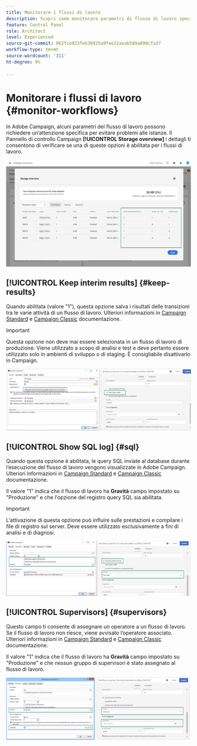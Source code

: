 ```yaml
---
title: Monitorare i flussi di lavoro
description: Scopri come monitorare parametri di flusso di lavoro specifici che possono richiedere attenzione per evitare problemi nelle istanze.
feature: Control Panel
role: Architect
level: Experienced
source-git-commit: 062fce923fe638925a9fee22aeab589a890cfa37
workflow-type: tm+mt
source-wordcount: '311'
ht-degree: 9%

---
```


# Monitorare i flussi di lavoro {#monitor-workflows}

<!-- Clean paused and completed workflows

When [!DNL Adobe Campaign] workflows are paused or completed, they leave temporary tables on your instances database that consume space and can lead to performance issues.

Control Panel allows you to identify those workflows and clean the temporary resources generated on your instances.

>[!NOTE]
>
>Technically, this operation executes the **[!UICONTROL Database cleanup technical workflow]** that runs on your Campaign instance everyday (see [Campaign Standard](https://experienceleague.adobe.com/docs/campaign-standard/using/administrating/application-settings/technical-workflows.html#list-of-technical-workflows) and [Campaign Classic](https://experienceleague.adobe.com/docs/campaign-classic/using/monitoring-campaign-classic/data-processing/database-cleanup-workflow.html) documentation). 

To clean paused and completed workflows, follow these steps:

1. Navigate to the **[!UICONTROL Performance monitoring]** card.

1. In the **[!UICONTROL Databases]** tab, select the instance where you want to perform the operation.

1. Access the **[!UICONTROL Storage overview]** details, then filter the list on **[!UICONTROL Temporary tables]**. Learn more on **[!UICONTROL Storage overview]** in [this page](database-storage-overview.md).

    ![](assets/wkf-monitoring-filter.png)

1. All temporary tables generated on your instances by workflows and deliveries display. Click the **[!UICONTROL Clean now]** button to delete the resources generated by paused and completed workflows.

    ![](assets/wkf-monitoring-clean.png)

1. Once the operation is confirmed, you can track the estimated remaining time in the **[!UICONTROL Storage overview]** list.

    ![](assets/wkf-monitoring-in-progress.png)

Monitor workflow parameters -->

In Adobe Campaign, alcuni parametri del flusso di lavoro possono richiedere un’attenzione specifica per evitare problemi alle istanze. Il Pannello di controllo Campaign **[!UICONTROL Storage overview]** i dettagli ti consentono di verificare se una di queste opzioni è abilitata per i flussi di lavoro.

![](assets/wkf-monitoring-parameters.png)

## **[!UICONTROL Keep interim results]** {#keep-results}

Quando abilitata (valore &quot;1&quot;), questa opzione salva i risultati delle transizioni tra le varie attività di un flusso di lavoro. Ulteriori informazioni in [Campaign Standard](https://experienceleague.adobe.com/docs/campaign-standard/using/managing-processes-and-data/executing-a-workflow/managing-execution-options.html?lang=it) e [Campaign Classic](https://experienceleague.adobe.com/docs/campaign-classic/using/automating-with-workflows/introduction/workflow-best-practices.html?lang=it#logs) documentazione.

>[!IMPORTANT]
>
>Questa opzione non deve mai essere selezionata in un flusso di lavoro di produzione. Viene utilizzato a scopo di analisi e test e deve pertanto essere utilizzato solo in ambienti di sviluppo o di staging. È consigliabile disattivarlo in Campaign.

![](assets/wkf-monitoring-keep.png)

## **[!UICONTROL Show SQL log]** {#sql}

Quando questa opzione è abilitata, le query SQL inviate al database durante l’esecuzione del flusso di lavoro vengono visualizzate in Adobe Campaign. Ulteriori informazioni in [Campaign Standard](https://experienceleague.corp.adobe.com/docs/campaign-standard/using/managing-processes-and-data/executing-a-workflow/managing-execution-options.html?lang=en) e [Campaign Classic](https://experienceleague.adobe.com/docs/campaign-classic/using/automating-with-workflows/advanced-management/workflow-properties.html?lang=en#execution) documentazione.

Il valore &quot;1&quot; indica che il flusso di lavoro ha **Gravità** campo impostato su &quot;Produzione&quot; e che l&#39;opzione del registro query SQL sia abilitata.

>[!IMPORTANT]
>
>L’attivazione di questa opzione può influire sulle prestazioni e compilare i file di registro sul server. Deve essere utilizzato esclusivamente a fini di analisi e di diagnosi.

![](assets/wkf-monitoring-sql.png)

## **[!UICONTROL Supervisors]** {#supervisors}

Questo campo ti consente di assegnare un operatore a un flusso di lavoro. Se il flusso di lavoro non riesce, viene avvisato l’operatore associato. Ulteriori informazioni in [Campaign Standard](https://experienceleague.corp.adobe.com/docs/campaign-standard/using/managing-processes-and-data/executing-a-workflow/monitoring-workflow-execution.html?lang=en#error-management) e [Campaign Classic](https://experienceleague.adobe.com/docs/campaign-classic/using/automating-with-workflows/advanced-management/workflow-properties.html?lang=en#error-management) documentazione.

Il valore &quot;1&quot; indica che il flusso di lavoro ha **Gravità** campo impostato su &quot;Produzione&quot; e che nessun gruppo di supervisori è stato assegnato al flusso di lavoro.

![](assets/wkf-monitoring-supervisors.png)
